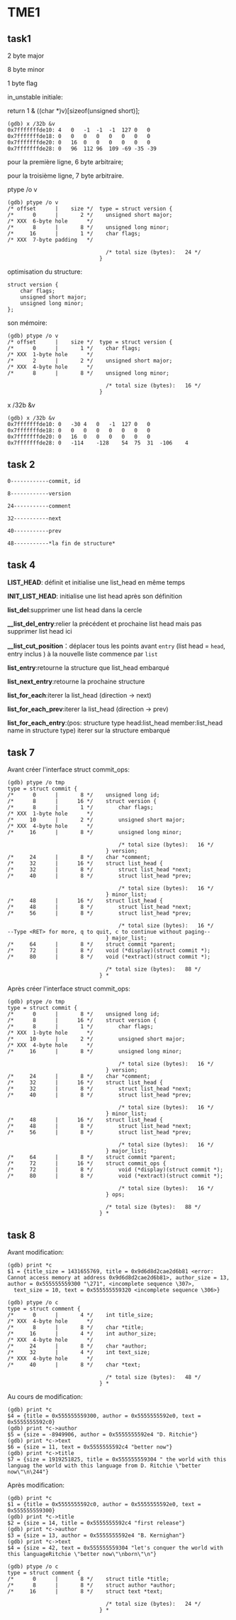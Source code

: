 # TME1

## task1

2 byte major

8 byte minor

1 byte flag

in_unstable initiale:

return 1 & ((char *)v)[sizeof(unsigned short)];

```
(gdb) x /32b &v
0x7fffffffde10:	4	0	-1	-1	-1	127	0	0
0x7fffffffde18:	0	0	0	0	0	0	0	0
0x7fffffffde20:	0	16	0	0	0	0	0	0
0x7fffffffde28:	0	96	112	96	109	-69	-35	-39
```
pour la première ligne, 6 byte arbitraire;

pour la troisième ligne, 7 byte arbitraire.

ptype /o v
```
(gdb) ptype /o v
/* offset      |    size */  type = struct version {
/*      0      |       2 */    unsigned short major;
/* XXX  6-byte hole      */
/*      8      |       8 */    unsigned long minor;
/*     16      |       1 */    char flags;
/* XXX  7-byte padding   */

                               /* total size (bytes):   24 */
                             }
```

optimisation du structure:

```
struct version {
	char flags;
	unsigned short major;
	unsigned long minor;
};

```

son mémoire:
```
(gdb) ptype /o v
/* offset      |    size */  type = struct version {
/*      0      |       1 */    char flags;
/* XXX  1-byte hole      */
/*      2      |       2 */    unsigned short major;
/* XXX  4-byte hole      */
/*      8      |       8 */    unsigned long minor;

                               /* total size (bytes):   16 */
                             }
```

x /32b &v
```
(gdb) x /32b &v
0x7fffffffde10:	0	-30	4	0	-1	127	0	0
0x7fffffffde18:	0	0	0	0	0	0	0	0
0x7fffffffde20:	0	16	0	0	0	0	0	0
0x7fffffffde28:	0	-114	-128	54	75	31	-106	4
```

## task 2
```
0------------commit, id

8------------version

24-----------comment

32-----------next

40-----------prev

48-----------*la fin de structure*

```

## task 4

**LIST_HEAD**: définit et initialise une list_head en même temps

**INIT_LIST_HEAD**: initialise une list head après son définition

**list_del**:supprimer une list head dans la cercle

**__list_del_entry**:relier la précédent et prochaine list head mais pas supprimer list head ici

**__list_cut_position**：déplacer tous les points avant `entry` (list head = `head`, entry inclus ) 
à la nouvelle liste commence  par `list`

**list_entry**:retourne la structure que list_head embarqué

**list_next_entry**:retourne la prochaine structure

**list_for_each**:iterer la list_head (direction -> next)

**list_for_each_prev**:iterer la list_head (direction -> prev)

**list_for_each_entry**:(pos: structure type head:list_head member:list_head name in structure type)
iterer sur la structure embarqué


## task 7

Avant créer l'interface struct commit_ops:
```
(gdb) ptype /o tmp
type = struct commit {
/*      0      |       8 */    unsigned long id;
/*      8      |      16 */    struct version {
/*      8      |       1 */        char flags;
/* XXX  1-byte hole      */
/*     10      |       2 */        unsigned short major;
/* XXX  4-byte hole      */
/*     16      |       8 */        unsigned long minor;

                                   /* total size (bytes):   16 */
                               } version;
/*     24      |       8 */    char *comment;
/*     32      |      16 */    struct list_head {
/*     32      |       8 */        struct list_head *next;
/*     40      |       8 */        struct list_head *prev;

                                   /* total size (bytes):   16 */
                               } minor_list;
/*     48      |      16 */    struct list_head {
/*     48      |       8 */        struct list_head *next;
/*     56      |       8 */        struct list_head *prev;

                                   /* total size (bytes):   16 */
--Type <RET> for more, q to quit, c to continue without paging--
                               } major_list;
/*     64      |       8 */    struct commit *parent;
/*     72      |       8 */    void (*display)(struct commit *);
/*     80      |       8 */    void (*extract)(struct commit *);

                               /* total size (bytes):   88 */
                             } *

```

Après créer l'interface struct commit_ops:
```
(gdb) ptype /o tmp
type = struct commit {
/*      0      |       8 */    unsigned long id;
/*      8      |      16 */    struct version {
/*      8      |       1 */        char flags;
/* XXX  1-byte hole      */
/*     10      |       2 */        unsigned short major;
/* XXX  4-byte hole      */
/*     16      |       8 */        unsigned long minor;

                                   /* total size (bytes):   16 */
                               } version;
/*     24      |       8 */    char *comment;
/*     32      |      16 */    struct list_head {
/*     32      |       8 */        struct list_head *next;
/*     40      |       8 */        struct list_head *prev;

                                   /* total size (bytes):   16 */
                               } minor_list;
/*     48      |      16 */    struct list_head {
/*     48      |       8 */        struct list_head *next;
/*     56      |       8 */        struct list_head *prev;

                                   /* total size (bytes):   16 */
                               } major_list;
/*     64      |       8 */    struct commit *parent;
/*     72      |      16 */    struct commit_ops {
/*     72      |       8 */        void (*display)(struct commit *);
/*     80      |       8 */        void (*extract)(struct commit *);

                                   /* total size (bytes):   16 */
                               } ops;

                               /* total size (bytes):   88 */
                             } *
```

## task 8


Avant modification:
```
(gdb) print *c
$1 = {title_size = 1431655769, title = 0x9d6d8d2cae2d6b81 <error: Cannot access memory at address 0x9d6d8d2cae2d6b81>, author_size = 13, author = 0x555555559300 "\271", <incomplete sequence \307>, 
  text_size = 10, text = 0x555555559320 <incomplete sequence \306>}
```
```
(gdb) ptype /o c
type = struct comment {
/*      0      |       4 */    int title_size;
/* XXX  4-byte hole      */
/*      8      |       8 */    char *title;
/*     16      |       4 */    int author_size;
/* XXX  4-byte hole      */
/*     24      |       8 */    char *author;
/*     32      |       4 */    int text_size;
/* XXX  4-byte hole      */
/*     40      |       8 */    char *text;

                               /* total size (bytes):   48 */
                             } *
```

Au cours de modification:
```
(gdb) print *c
$4 = {title = 0x555555559300, author = 0x5555555592e0, text = 0x5555555592c0}
(gdb) print *c->author
$5 = {size = -8949906, author = 0x5555555592e4 "D. Ritchie"}
(gdb) print *c->text
$6 = {size = 11, text = 0x5555555592c4 "better now"}
(gdb) print *c->title
$7 = {size = 1919251825, title = 0x555555559304 " the world with this languag the world with this language from D. Ritchie \"better now\"\n\244"}
```

Après modification:
```
(gdb) print *c
$1 = {title = 0x5555555592c0, author = 0x5555555592e0, text = 0x555555559300}
(gdb) print *c->title
$2 = {size = 14, title = 0x5555555592c4 "first release"}
(gdb) print *c->author
$3 = {size = 13, author = 0x5555555592e4 "B. Kernighan"}
(gdb) print *c->text
$4 = {size = 42, text = 0x555555559304 "let's conquer the world with this languageRitchie \"better now\"\nborn\"\n"}
```
```
(gdb) ptype /o c
type = struct comment {
/*      0      |       8 */    struct title *title;
/*      8      |       8 */    struct author *author;
/*     16      |       8 */    struct text *text;

                               /* total size (bytes):   24 */
                             } *
```




